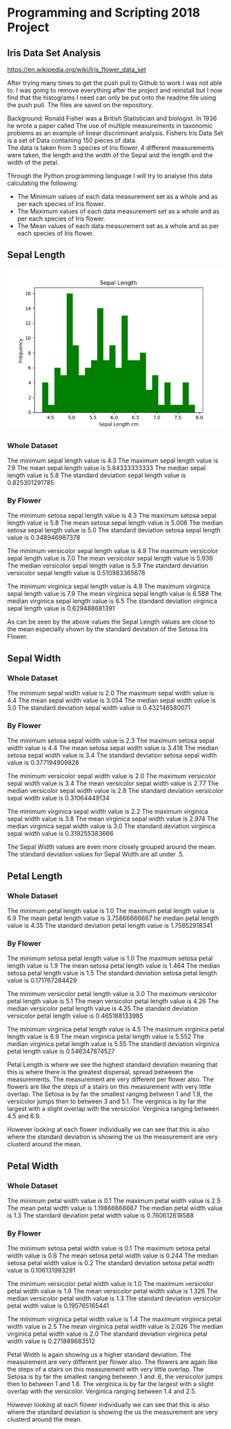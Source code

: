 # Programming and Scripting 2018 Project
## Iris Data Set Analysis

https://en.wikipedia.org/wiki/Iris_flower_data_set

After trying many times to get the push pull to Github to work I was not able to.  I was going to remove everything after the project and reinstall but I now find that the histograms I need can only be put onto the readme file using the push pull.  The files are saved on the repository.

Background:
Ronald Fisher was a British Statistician and biologist.  In 1936 he wrote a paper called The use of multiple measurements in taxonomic problems as an example of linear discriminant analysis.
Fishers Iris Data Set is a set of Data containing 150 pieces of data.  
The data is taken from 3 species of Iris flower.  4 different measurements were taken, the length and the width of the Sepal and the length and the width of the petal.

Through the Python programming language I will try to analyse this data calculating the following:
- The Minimum values of each data measurement set as a whole and as per each species of Iris flower.
- The Maximum values of each data measurement set as a whole and as per each species of Iris flower.
- The Mean values of each data measurement set as a whole and as per each species of Iris flower.

## Sepal Length
![](1%20Col1%20Sepal%20Length.png)

### Whole Dataset

The minimum sepal length value is 4.3
The maximum sepal length value is 7.9
The mean sepal length value is 5.84333333333
The median sepal length value is 5.8
The standard deviation sepal length value is 0.825301291785

### By Flower

The minimum setosa sepal length value is 4.3
The maximum setosa sepal length value is 5.8
The mean setosa sepal length value is 5.006
The median setosa sepal length value is 5.0
The standard deviation setosa sepal length value is 0.348946987378

The minimum versicolor sepal length value is 4.9
The maximum versicolor sepal length value is 7.0
The mean versicolor sepal length value is 5.936
The median versicolor sepal length value is 5.9
The standard deviation versicolor sepal length value is 0.510983365678

The minimum virginica sepal length value is 4.9
The maximum virginica sepal length value is 7.9
The mean virginica sepal length value is 6.588
The median virginica sepal length value is 6.5
The standard deviation virginica sepal length value is 0.629488681391

As can be seen by the above values the Sepal Length values are close to the mean especially shown by the standard deviation of the Setosa Iris Flower.

## Sepal Width
### Whole Dataset

The minimum sepal width value is 2.0
The maximum sepal width value is 4.4
The mean sepal width value is 3.054
The median sepal width value is 3.0
The standard deviation sepal width value is 0.432146580071

### By Flower

The minimum setosa sepal width value is 2.3
The maximum setosa sepal width value is 4.4
The mean setosa sepal width value is 3.418
The median setosa sepal width value is 3.4
The standard deviation setosa sepal width value is 0.377194909828

The minimum versicolor sepal width value is 2.0
The maximum versicolor sepal width value is 3.4
The mean versicolor sepal width value is 2.77
The median versicolor sepal width value is 2.8
The standard deviation versicolor sepal width value is 0.31064449134

The minimum virginica sepal width value is 2.2
The maximum virginica sepal width value is 3.8
The mean virginica sepal width value is 2.974
The median virginica sepal width value is 3.0
The standard deviation virginica sepal width value is 0.319255383666

The Sepal Width values are even more closely grouped around the mean.  The standard deviation values for Sepal Width are all under .5.

## Petal Length
### Whole Dataset

The minimum petal length value is 1.0
The maximum petal length value is 6.9
The mean petal length value is 3.75866666667
he median petal length value is 4.35
The standard deviation petal length value is 1.75852918341

### By Flower

The minimum setosa petal length value is 1.0
The maximum setosa petal length value is 1.9
The mean setosa petal length value is 1.464
The median setosa petal length value is 1.5
The standard deviation setosa petal length value is 0.171767284429

The minimum versicolor petal length value is 3.0
The maximum versicolor petal length value is 5.1
The mean versicolor petal length value is 4.26
The median versicolor petal length value is 4.35
The standard deviation versicolor petal length value is 0.465188133985

The minimum virginica petal length value is 4.5
The maximum virginica petal length value is 6.9
The mean virginica petal length value is 5.552
The median virginica petal length value is 5.55
The standard deviation virginica petal length value is 0.546347874527

Petal Length is where we see the highest standard deviation meaning that this is where there is the greatest dispersal, spread betweeen the measurements.  The measurement are very different per flower also.  The flowers are like the steps of a stairs on this measurement with very little overlap.  The Setosa is by far the smallest ranging between 1 and 1.9, the versicolor jumps then to between 3 and 5.1.  The verginica is by far the largest with a slight overlap with the versicolor.  Verginica ranging between 4.5 and 6.9.

However looking at each flower individually we can see that this is also where the standard deviation is showing the us the measurement are very clusterd around the mean.

## Petal Width
### Whole Dataset

The minimum petal width value is 0.1
The maximum petal width value is 2.5
The mean petal width value is 1.19866666667
The median petal width value is 1.3
The standard deviation petal width value is 0.760612618588

### By Flower

The minimum setosa petal width value is 0.1
The maximum setosa petal width value is 0.6
The mean setosa petal width value is 0.244
The median setosa petal width value is 0.2
The standard deviation setosa petal width value is 0.106131993291

The minimum versicolor petal width value is 1.0
The maximum versicolor petal width value is 1.8
The mean versicolor petal width value is 1.326
The median versicolor petal width value is 1.3
The standard deviation versicolor petal width value is 0.195765165441

The minimum virginica petal width value is 1.4
The maximum virginica petal width value is 2.5
The mean virginica petal width value is 2.026
The median virginica petal width value is 2.0
The standard deviation virginica petal width value is 0.271889683512

Petal Width is again showing us a higher standard deviation.  The measurement are very different per flower also.  The flowers are again like the steps of a stairs on this measurement with very little overlap.  The Setosa is by far the smallest ranging between .1 and .6, the versicolor jumps then to between 1 and 1.8.  The verginica is by far the largest with a slight overlap with the versicolor.  Verginica ranging between 1.4 and 2.5.

However looking at each flower individually we can see that this is also where the standard deviation is showing the us the measurement are very clusterd around the mean.
